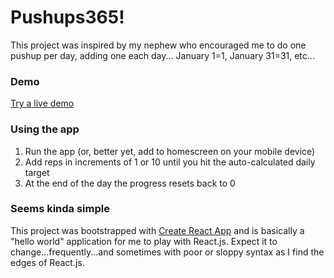 # Pushups365!

This project was inspired by my nephew who encouraged me to do one pushup per day, adding one each day...  January 1=1, January 31=31, etc...

### Demo

[Try a live demo](https://apps.shearer-consulting.com/pushups365/)


### Using the app

1. Run the app (or, better yet, add to homescreen on your mobile device)
2. Add reps in increments of 1 or 10 until you hit the auto-calculated daily target
3. At the end of the day the progress resets back to 0

### Seems kinda simple

This project was bootstrapped with [Create React App](https://github.com/facebook/create-react-app) and is basically a "hello world" application for me to play with React.js.  Expect it to change...frequently...and sometimes with poor or sloppy syntax as I find the edges of React.js.

